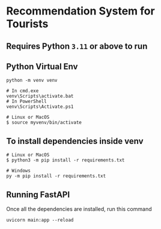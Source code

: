 # Recommendation System for Tourists

## Requires Python `3.11` or above to run

## Python Virtual Env
``` 
python -m venv venv

# In cmd.exe
venv\Scripts\activate.bat
# In PowerShell
venv\Scripts\Activate.ps1

# Linux or MacOS
$ source myvenv/bin/activate
```

## To install dependencies inside venv
```
# Linux or MacOS
$ python3 -m pip install -r requirements.txt

# Windows
py -m pip install -r requirements.txt
```

## Running FastAPI
Once all the dependencies are installed, run this command
```
uvicorn main:app --reload
```
